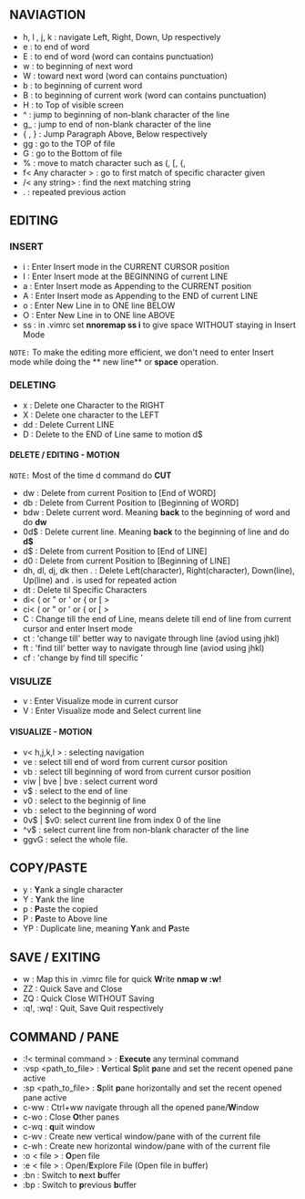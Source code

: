 ## NAVIAGTION
- h, l , j, k : navigate Left, Right, Down, Up respectively
- e : to end of word
- E : to end of word (word can contains punctuation)
- w : to beginning of next word
- W : toward next word (word can contains punctuation)
- b : to beginning of current word
- B : to beginning of current work (word can contains punctuation)
- H : to Top of visible screen
- ^ : jump to beginning of non-blank character of the line
- g_ : jump to end of non-blank character of the line
- { , } : Jump Paragraph Above, Below respectively
- gg  : go to the TOP of file
- G   : go to the Bottom of file
- % : move to match character such as (, [, {,  
- f< Any character > : go to first match of specific character given
- /< any string> : find the next matching string
- . : repeated previous action

## EDITING
### INSERT
- i : Enter Insert mode in the CURRENT CURSOR position
- I : Enter Insert mode at the BEGINNING of current LINE
- a : Enter Insert mode as Appending to the CURRENT position
- A : Enter Insert mode as Appending to the END of current LINE
- o : Enter New Line in to ONE line BELOW
- O : Enter New Line in to ONE line ABOVE
- ss : in .vimrc set **nnoremap ss i<space><esc>** to give space WITHOUT staying in Insert Mode

`NOTE:` To make the editing more efficient, we don't need to enter Insert mode while doing the ** new line** or **space** operation.
### DELETING
- x  : Delete one Character to the RIGHT
- X  : Delete one character to the LEFT
- dd : Delete Current LINE
- D  : Delete to the END of Line same to motion d$

#### DELETE / EDITING -  MOTION
`NOTE:` Most of the time d command do **CUT**
- dw : Delete from current Position to [End of WORD]
- db : Delete from Current Position to [Beginning of WORD]
- bdw : Delete current word. Meaning **back** to the beginning of word and do **dw**
- 0d$ : Delete current line. Meaning **back** to the beginning of line and do **d$**
- d$ : Delete from current Position to [End of LINE]
- d0 : Delete from current Position to [Beginning of LINE]
- dh, dl, dj, dk then . : Delete Left(character), Right(character), Down(line), Up(line) and . is used for repeated action
- dt<any character> : Delete til Specific Characters
- di< ( or " or ' or { or \[ >
- ci< ( or " or ' or { or \[ >
- C : Change till the end of Line, means delete till end of line from current cursor and enter Insert mode
- ct<any char> : 'change till<char>' better way to navigate through line (aviod using jhkl)
- ft<any char> : 'find till<char>' better way to navigate through line (aviod using jhkl)
- cf<any char> : 'change by find till specific <char>'


### VISULIZE
- v : Enter Visualize mode in current cursor
- V : Enter Visualize mode and Select current line

#### VISUALIZE - MOTION
- v< h,j,k,l > : selecting navigation
- ve : select till end of word from current cursor position
- vb : select till beginning of word from current cursor position
- viw | bve | bve : select current word
- v$ : select to the end of line
- v0 : select to the beginnig of line
- vb : select to the beginning of word
- 0v$ | $v0: select current line from index 0 of the line
- ^v$ : select current line from non-blank character of the line
- ggvG : select the whole file.

## COPY/PASTE
- y : **Y**ank a single character
- Y : **Y**ank the line
- p : **P**aste the copied
- P : **P**aste to Above line
- YP : Duplicate line, meaning **Y**ank and **P**aste

## SAVE / EXITING
- <leader>w : Map this in .vimrc file for quick **W**rite **nmap <leader>w :w!<cr>**
- ZZ        : Quick Save and Close
- ZQ        : Quick Close WITHOUT Saving
- :q!, :wq! : Quit, Save Quit respectively

## COMMAND / PANE
- :!< terminal command >  : **Execute** any terminal command
- :vsp <path_to_file>   : **V**ertical **S**plit **p**ane and set the recent opened pane active
- :sp <path_to_file>    : **S**plit **p**ane horizontally and set the recent opened pane active
- c-ww                  : Ctrl+ww navigate through all the opened pane/**W**indow
- c-wo                  : Close **O**ther panes
- c-wq                  : **q**uit window
- c-wv                   : Create new vertical window/pane with of the current file
- c-wh                  : Create new horizontal window/pane with of the current file
- :o < file >           : **O**pen file
- :e < file >           : Open/**E**xplore File (Open file in buffer)
- :bn                   : Switch to **n**ext **b**uffer
- :bp                  : Switch to **p**revious **b**uffer
